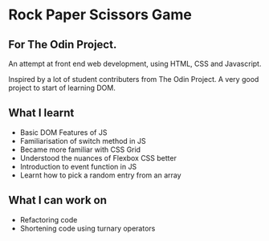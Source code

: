# Rock Paper Scissors Game
## For The Odin Project.

An attempt at front end web development, using HTML, CSS and Javascript.

Inspired by a lot of student contributers from The Odin Project.
A very good project to start of learning DOM.

## What I learnt
- Basic DOM Features of JS
- Familiarisation of switch method in JS
- Became more familiar with CSS Grid
- Understood the nuances of Flexbox CSS better
- Introduction to event function in JS
- Learnt how to pick a random entry from an array

## What I can work on
- Refactoring code
- Shortening code using turnary operators